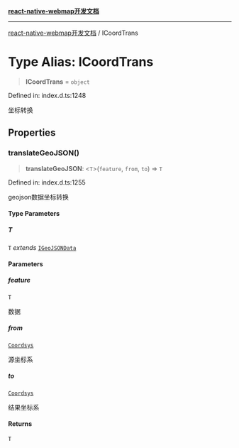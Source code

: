 [**react-native-webmap开发文档**](../README.md)

***

[react-native-webmap开发文档](../globals.md) / ICoordTrans

# Type Alias: ICoordTrans

> **ICoordTrans** = `object`

Defined in: index.d.ts:1248

坐标转换

## Properties

### translateGeoJSON()

> **translateGeoJSON**: \<`T`\>(`feature`, `from`, `to`) => `T`

Defined in: index.d.ts:1255

geojson数据坐标转换

#### Type Parameters

##### T

`T` *extends* [`IGeoJSONData`](IGeoJSONData.md)

#### Parameters

##### feature

`T`

数据

##### from

[`Coordsys`](Coordsys.md)

源坐标系

##### to

[`Coordsys`](Coordsys.md)

结果坐标系

#### Returns

`T`
